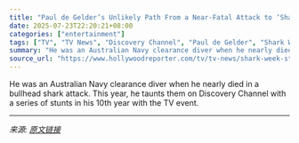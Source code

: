 ```yaml
---
title: "Paul de Gelder’s Unlikely Path From a Near-Fatal Attack to ‘Shark Week’ Stardom"
date: 2025-07-23T22:20:21+08:00
categories: ["entertainment"]
tags: ["TV", "TV News", "Discovery Channel", "Paul de Gelder", "Shark Week"]
summary: "He was an Australian Navy clearance diver when he nearly died in a bullhead shark attack. This year, he taunts them on Discovery Channel with a series of stunts in his 10th year with the TV event."
source_url: "https://www.hollywoodreporter.com/tv/tv-news/shark-week-star-paul-de-gelder-attack-stardom-1236327413/"
---
```


He was an Australian Navy clearance diver when he nearly died in a bullhead shark attack. This year, he taunts them on Discovery Channel with a series of stunts in his 10th year with the TV event.

---

*来源: [原文链接](https://www.hollywoodreporter.com/tv/tv-news/shark-week-star-paul-de-gelder-attack-stardom-1236327413/)*
